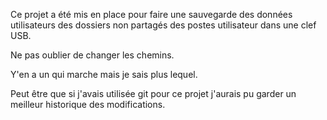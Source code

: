 Ce projet a été mis en place pour faire une sauvegarde des données utilisateurs des dossiers non partagés des postes utilisateur dans une clef USB. 

Ne pas oublier de changer les chemins. 

Y'en a un qui marche mais je sais plus lequel. 

Peut être que si j'avais utilisée git pour ce projet j'aurais pu garder un meilleur historique des modifications. 